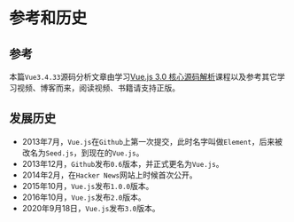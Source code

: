 # 参考和历史

## 参考
本篇`Vue3.4.33`源码分析文章由学习[Vue.js 3.0 核心源码解析](https://kaiwu.lagou.com/course/courseInfo.htm?courseId=326&sid=20-h5Url-0#/sale)课程以及参考其它学习视频、博客而来，阅读视频、书籍请支持正版。

## 发展历史
* 2013年7月，`Vue.js`在`Github`上第一次提交，此时名字叫做`Element`，后来被改名为`Seed.js`，到现在的`Vue.js`。
* 2013年12月，`Github`发布`0.6`版本，并正式更名为`Vue.js`。
* 2014年2月，在`Hacker News`网站上时候首次公开。
* 2015年10月，`Vue.js`发布`1.0.0`版本。
* 2016年10月，`Vue.js`发布`2.0`版本。
* 2020年9月18日，`Vue.js`发布`3.0`版本。
